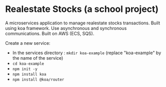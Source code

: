 # Realestate Stocks (a school project)

A microservices application to manage realestate stocks transactions. Built using koa framework. Use asynchronous and synchronous communications. Built on AWS (ECS, SQS).

Create a new service:
- In the services directory : `mkdir koa-example` (replace "koa-example" by the name of the service)
- `cd koa-example`
- `npm init -y`
- `npm install koa`
- `npm install @koa/router`

